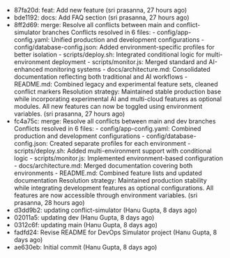 - 87fa20d: feat: Add new feature (sri prasanna, 27 hours ago)
- bde1192: docs: Add FAQ section (sri prasanna, 27 hours ago)
- 8ff2d69: merge: Resolve all conflicts between main and conflict-simulator branches Conflicts resolved in 6 files: - config/app-config.yaml: Unified production and development configurations - config/database-config.json: Added environment-specific profiles for better isolation - scripts/deploy.sh: Integrated conditional logic for multi-environment deployment - scripts/monitor.js: Merged standard and AI-enhanced monitoring systems - docs/architecture.md: Consolidated documentation reflecting both traditional and AI workflows - README.md: Combined legacy and experimental feature sets, cleaned conflict markers Resolution strategy: Maintained stable production base while incorporating experimental AI and multi-cloud features as optional modules. All new features can now be toggled using environment variables. (sri prasanna, 27 hours ago)
- fc4a75c: merge: Resolve all conflicts between main and dev branches Conflicts resolved in 6 files: - config/app-config.yaml: Combined production and development configurations - config/database-config.json: Created separate profiles for each environment - scripts/deploy.sh: Added multi-environment support with conditional logic - scripts/monitor.js: Implemented environment-based configuration - docs/architecture.md: Merged documentation covering both environments - README.md: Combined feature lists and updated documentation Resolution strategy: Maintained production stability while integrating  development features as optional configurations. All features are now accessible through environment variables. (sri prasanna, 28 hours ago)
- d3dd9b2: updating conflict-simulator (Hanu Gupta, 8 days ago)
- 02011a5: updating dev (Hanu Gupta, 8 days ago)
- 0312c6f: updating main (Hanu Gupta, 8 days ago)
- fadfd24: Revise README for DevOps Simulator project (Hanu Gupta, 8 days ago)
- ae630eb: Initial commit (Hanu Gupta, 8 days ago)